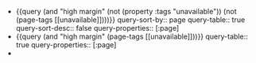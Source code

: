 - {{query (and "high margin" (not (property :tags "unavailable")) (not (page-tags [[unavailable]])))}}
  query-sort-by:: page
  query-table:: true
  query-sort-desc:: false
  query-properties:: [:page]
- {{query (and "high margin" (page-tags [[unavailable]]))}}
  query-table:: true
  query-properties:: [:page]
-